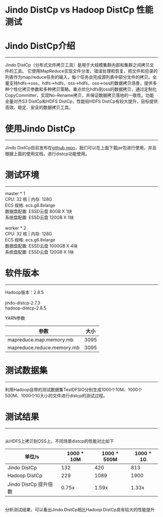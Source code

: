 # Jindo DistCp vs Hadoop DistCp 性能测试
# Jindo DistCp介绍

---

Jindo DistCp（分布式文件拷贝工具）是用于大规模集群内部和集群之间拷贝文件的工具。 它使用MapReduce实现文件分发，错误处理和恢复，把文件和目录的列表作为map/reduce任务的输入，每个任务会完成源列表中部分文件的拷贝。全量支持hdfs->oss，hdfs->hdfs，oss->hdfs，oss->oss的数据拷贝场景，提供多种个性化拷贝参数和多种拷贝策略。重点优化hdfs到oss的数据拷贝，通过定制化CopyCommitter，实现No-Rename拷贝，并保证数据拷贝落地的一致性。功能全量对齐S3 DistCp和HDFS DistCp，性能较HDFS DistCp有较大提升，目标提供高效、稳定、安全的数据拷贝工具。 

<a name="j4COM"></a>
# 使用Jindo DistCp

---

Jindo DistCp目前发布在[github repo](jindo_distcp_how_to.md)，我们可以在上面下载jar包进行使用，并且根据上面的使用文档，进行distcp功能使用。

<a name="KWgRo"></a>
# 测试环境

---

master * 1 <br />CPU: 32 核 | 内存: 128G<br />ECS 规格: ecs.g6.8xlarge<br />数据盘配置: ESSD云盘 80GB X 1块<br />系统盘配置: ESSD云盘 120GB X 1块<br />
<br />worker * 2<br />CPU: 32 核 | 内存: 128G<br />ECS 规格: ecs.g6.8xlarge<br />数据盘配置: ESSD云盘 1000GB X 4块<br />系统盘配置: ESSD云盘 120GB X 1块

<a name="Bgty9"></a>
# 软件版本

---

Hadoop版本：2.8.5<br />
<br />jindo-distcp-2.7.3<br />hadoop-distcp-2.8.5

YARN参数

| 参数 | 大小 |
| --- | --- |
| mapreduce.map.memory.mb | 3095 |
| mapreduce.reduce.memory.mb | 3095 |

<a name="zlYH3"></a>
#### 
<a name="t3bHe"></a>
# 测试数据集

---

利用Hadoop自带的测试数据集TestDFSIO分别生成1000个10M、1000个500M、1000个1G大小的文件进行distcp的测试过程。<br />

<a name="KW47P"></a>
# 测试结果

---


<br />从HDFS上拷贝到OSS上，不同场景distcp的性能对比如下<br />


| 单位/s   | 1000 * 10M | 1000 * 500M | 1000 * 1G |
| ---  | --- | --- | --- |
| Jindo DistCp  | 132 | 420 | 813 |
| Hadoop DistCp  | 229 | 1089 | 1900 |
| Jindo DistCp 提升倍数  | 0.75x | 1.59x | 1.33x |


<br />分析测试结果，可以看出Jindo DistCp相比Hadoop DistCp具有较大的性能提升
